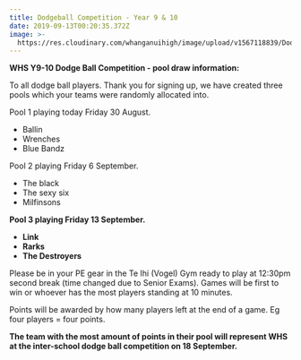 ```yaml
---
title: Dodgeball Competition - Year 9 & 10
date: 2019-09-13T00:20:35.372Z
image: >-
  https://res.cloudinary.com/whanganuihigh/image/upload/v1567118839/Dodgeball_Comp_poster.jpg
---
```

**WHS Y9-10 Dodge Ball Competition - pool draw information:**

To all dodge ball players. Thank you for signing up, we have created three pools which your teams were randomly allocated into.

Pool 1 playing today Friday 30 August. 

* Ballin
* Wrenches
* Blue Bandz 

Pool 2 playing Friday 6 September. 

* The black
* The sexy six
* Milfinsons

**Pool 3 playing Friday 13 September.** 

* **Link** 
* **Rarks**
* **The Destroyers** 

Please be in your PE gear in the Te Ihi (Vogel) Gym ready to play at 12:30pm second break (time changed due to Senior Exams).  Games will be first to win or whoever has the most players standing at 10 minutes. 

Points will be awarded by how many players left at the end of a game. Eg four players = four points. 

**The team with the most amount of points in their pool will represent WHS at the inter-school dodge ball competition on 18 September.**

